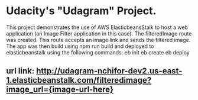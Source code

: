 # Udacity's "Udagram" Project.
This project demonstrates the use of AWS ElasticbeansStalk to host a web application (an Image Filter application in this case).
The filteredImage route was created. This route accepts an image link and sends the filtered image.
The app was then build using npm run build and deployed to elasticbeanstalk using the following commands: 
    eb init
    eb create
    eb deploy
## url link: http://udagram-nchifor-dev2.us-east-1.elasticbeanstalk.com/filteredimage?image_url={image-url-here}

